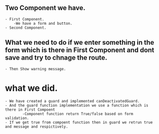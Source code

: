 ## Two Component we have.
    - First Component.
        -We have a form and button.
    - Second Component.

## What we need to do if we enter something in the form which is there in First Component and dont save and try to chnage the route.
    - Then Show warning message.

# what we did.
    - We have created a guard and implemented canDeactivatedGuard.
    - And the guard function implementation we use a function which is there in First Compoent
            -Component function return True/false based on form validation.
    - If we get true from compoent function then in guard we retrun true and message and respictively.
